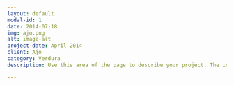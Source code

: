 ```yaml
---
layout: default
modal-id: 1
date: 2014-07-18
img: ajo.png
alt: image-alt
project-date: April 2014
client: Ajo
category: Verdura
description: Use this area of the page to describe your project. The icon above is part of a free icon set by <a href="https://sellfy.com/p/8Q9P/jV3VZ/">Flat Icons</a>. On their website, you can download their free set with 16 icons, or you can purchase the entire set with 146 icons for only $12!

---
```

